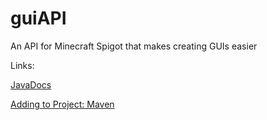 # guiAPI
An API for Minecraft Spigot that makes creating GUIs easier

Links:

[JavaDocs]("https://skiftstar.github.io/guiAPI/docs/index.html")

[Adding to Project: Maven]("https://jitpack.io/#Skiftstar/guiAPI")

